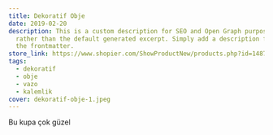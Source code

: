 ```yaml
---
title: Dekoratif Obje
date: 2019-02-20
description: This is a custom description for SEO and Open Graph purposes,
  rather than the default generated excerpt. Simply add a description field to
  the frontmatter.
store_link: https://www.shopier.com/ShowProductNew/products.php?id=14871219
tags:
  - dekoratif
  - obje
  - vazo
  - kalemlik
cover: dekoratif-obje-1.jpeg
---
```

Bu kupa çok güzel
